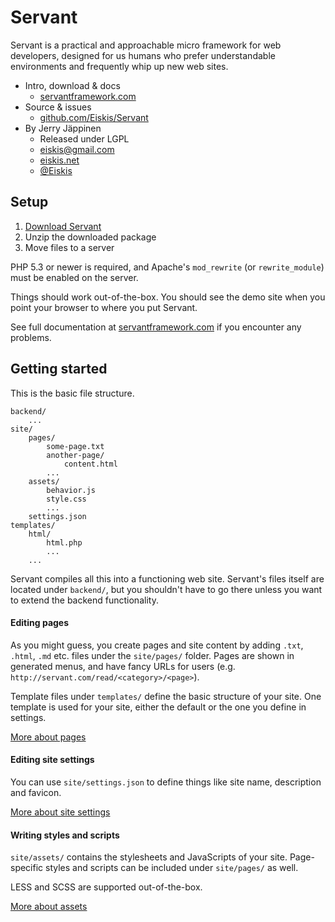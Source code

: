 
# Servant

Servant is a practical and approachable micro framework for web developers, designed for us humans who prefer understandable environments and frequently whip up new web sites.

- Intro, download & docs
	- [servantframework.com](http://servantframework.com/)
- Source & issues
	- [github.com/Eiskis/Servant](https://github.com/Eiskis/Servant/)
- By Jerry Jäppinen
	- Released under LGPL
	- [eiskis@gmail.com](mailto:eiskis@gmail.com)
	- [eiskis.net](http://eiskis.net/)
	- [@Eiskis](https://twitter.com/Eiskis)



## Setup

1. [Download Servant](https://github.com/Eiskis/Servant/archive/master.zip)
2. Unzip the downloaded package
3. Move files to a server

PHP 5.3 or newer is required, and Apache's `mod_rewrite` (or `rewrite_module`) must be enabled on the server.

Things should work out-of-the-box. You should see the demo site when you point your browser to where you put Servant.

See full documentation at [servantframework.com](http://servantframework.com/) if you encounter any problems.



## Getting started

This is the basic file structure.

	backend/
		...
	site/
		pages/
			some-page.txt
			another-page/
				content.html
			...
		assets/
			behavior.js
			style.css
			...
		settings.json
	templates/
		html/
			html.php
			...
		...

Servant compiles all this into a functioning web site. Servant's files itself are located under `backend/`, but you shouldn't have to go there unless you want to extend the backend functionality.



#### Editing pages

As you might guess, you create pages and site content by adding `.txt`, `.html`, `.md` etc. files under the `site/pages/` folder. Pages are shown in generated menus, and have fancy URLs for users (e.g. `http://servant.com/read/<category>/<page>`).

Template files under `templates/` define the basic structure of your site. One template is used for your site, either the default or the one you define in settings.

[More about pages](http://servantframework.com/read/guides/pages/)



#### Editing site settings

You can use `site/settings.json` to define things like site name, description and favicon.

[More about site settings](http://servantframework.com/read/guides/site-settings/)



#### Writing styles and scripts

`site/assets/` contains the stylesheets and JavaScripts of your site. Page-specific styles and scripts can be included under `site/pages/` as well.

LESS and SCSS are supported out-of-the-box.

[More about assets](http://servantframework.com/read/guides/assets/)
